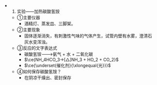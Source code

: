 -
  1. 实验——加热碳酸氢铵
	- ①主要仪器
		- 酒精灯、蒸发皿、三脚架。
	- ②主要现象
		- 固体逐渐消失，有刺激性气味的气体产生，试管内壁有水雾，澄清石灰水变浑浊。
	- ③反应的文字表达式
		- 碳酸氢铵--->氨气 + 水 + 二氧化碳
		- $\ce{NH_4HCO_3->[△]NH_3 + HO_2 + CO_2}$
		- $\ce{\underset{催化剂}{\xlongequal{光}}}$
	- ④如何保存碳酸氢铵？
		- 在阴凉干燥出、密封保存